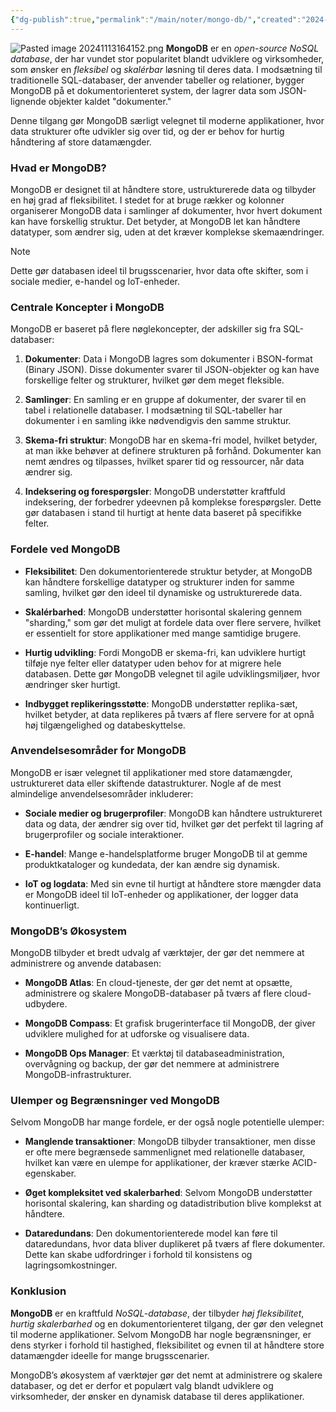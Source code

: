 ```yaml
---
{"dg-publish":true,"permalink":"/main/noter/mongo-db/","created":"2024-11-13T16:41:47.508+01:00"}
---
```



![Pasted image 20241113164152.png](/img/user/Pasted%20image%2020241113164152.png)
**MongoDB** er en *open-source NoSQL database*, der har vundet stor popularitet blandt udviklere og virksomheder, som ønsker en *fleksibel* og *skalérbar* løsning til deres data. I modsætning til traditionelle SQL-databaser, der anvender tabeller og relationer, bygger MongoDB på et dokumentorienteret system, der lagrer data som JSON-lignende objekter kaldet "dokumenter." 

Denne tilgang gør MongoDB særligt velegnet til moderne applikationer, hvor data strukturer ofte udvikler sig over tid, og der er behov for hurtig håndtering af store datamængder.

### Hvad er MongoDB?

MongoDB er designet til at håndtere store, ustrukturerede data og tilbyder en høj grad af fleksibilitet. I stedet for at bruge rækker og kolonner organiserer MongoDB data i samlinger af dokumenter, hvor hvert dokument kan have forskellig struktur. Det betyder, at MongoDB let kan håndtere datatyper, som ændrer sig, uden at det kræver komplekse skemaændringer. 

> [!Note]
> Dette gør databasen ideel til brugsscenarier, hvor data ofte skifter, som i sociale medier, e-handel og IoT-enheder.

### Centrale Koncepter i MongoDB

MongoDB er baseret på flere nøglekoncepter, der adskiller sig fra SQL-databaser:

1. **Dokumenter**: Data i MongoDB lagres som dokumenter i BSON-format (Binary JSON). Disse dokumenter svarer til JSON-objekter og kan have forskellige felter og strukturer, hvilket gør dem meget fleksible.
    
2. **Samlinger**: En samling er en gruppe af dokumenter, der svarer til en tabel i relationelle databaser. I modsætning til SQL-tabeller har dokumenter i en samling ikke nødvendigvis den samme struktur.
    
3. **Skema-fri struktur**: MongoDB har en skema-fri model, hvilket betyder, at man ikke behøver at definere strukturen på forhånd. Dokumenter kan nemt ændres og tilpasses, hvilket sparer tid og ressourcer, når data ændrer sig.
    
4. **Indeksering og forespørgsler**: MongoDB understøtter kraftfuld indeksering, der forbedrer ydeevnen på komplekse forespørgsler. Dette gør databasen i stand til hurtigt at hente data baseret på specifikke felter.
    

### Fordele ved MongoDB

- **Fleksibilitet**: Den dokumentorienterede struktur betyder, at MongoDB kan håndtere forskellige datatyper og strukturer inden for samme samling, hvilket gør den ideel til dynamiske og ustrukturerede data.
    
- **Skalérbarhed**: MongoDB understøtter horisontal skalering gennem "sharding," som gør det muligt at fordele data over flere servere, hvilket er essentielt for store applikationer med mange samtidige brugere.
    
- **Hurtig udvikling**: Fordi MongoDB er skema-fri, kan udviklere hurtigt tilføje nye felter eller datatyper uden behov for at migrere hele databasen. Dette gør MongoDB velegnet til agile udviklingsmiljøer, hvor ændringer sker hurtigt.
    
- **Indbygget replikeringsstøtte**: MongoDB understøtter replika-sæt, hvilket betyder, at data replikeres på tværs af flere servere for at opnå høj tilgængelighed og databeskyttelse.
    

### Anvendelsesområder for MongoDB

MongoDB er især velegnet til applikationer med store datamængder, ustruktureret data eller skiftende datastrukturer. Nogle af de mest almindelige anvendelsesområder inkluderer:

- **Sociale medier og brugerprofiler**: MongoDB kan håndtere ustruktureret data og data, der ændrer sig over tid, hvilket gør det perfekt til lagring af brugerprofiler og sociale interaktioner.
    
- **E-handel**: Mange e-handelsplatforme bruger MongoDB til at gemme produktkataloger og kundedata, der kan ændre sig dynamisk.
    
- **IoT og logdata**: Med sin evne til hurtigt at håndtere store mængder data er MongoDB ideel til IoT-enheder og applikationer, der logger data kontinuerligt.
    

### MongoDB’s Økosystem

MongoDB tilbyder et bredt udvalg af værktøjer, der gør det nemmere at administrere og anvende databasen:

- **MongoDB Atlas**: En cloud-tjeneste, der gør det nemt at opsætte, administrere og skalere MongoDB-databaser på tværs af flere cloud-udbydere.
    
- **MongoDB Compass**: Et grafisk brugerinterface til MongoDB, der giver udviklere mulighed for at udforske og visualisere data.
    
- **MongoDB Ops Manager**: Et værktøj til databaseadministration, overvågning og backup, der gør det nemmere at administrere MongoDB-infrastrukturer.
    

### Ulemper og Begrænsninger ved MongoDB

Selvom MongoDB har mange fordele, er der også nogle potentielle ulemper:

- **Manglende transaktioner**: MongoDB tilbyder transaktioner, men disse er ofte mere begrænsede sammenlignet med relationelle databaser, hvilket kan være en ulempe for applikationer, der kræver stærke ACID-egenskaber.
    
- **Øget kompleksitet ved skalerbarhed**: Selvom MongoDB understøtter horisontal skalering, kan sharding og datadistribution blive komplekst at håndtere.
    
- **Dataredundans**: Den dokumentorienterede model kan føre til dataredundans, hvor data bliver duplikeret på tværs af flere dokumenter. Dette kan skabe udfordringer i forhold til konsistens og lagringsomkostninger.
    

### Konklusion

**MongoDB** er en kraftfuld *NoSQL-database*, der tilbyder *høj fleksibilitet*, *hurtig skalerbarhed* og en dokumentorienteret tilgang, der gør den velegnet til moderne applikationer. Selvom MongoDB har nogle begrænsninger, er dens styrker i forhold til hastighed, fleksibilitet og evnen til at håndtere store datamængder ideelle for mange brugsscenarier. 

MongoDB’s økosystem af værktøjer gør det nemt at administrere og skalere databaser, og det er derfor et populært valg blandt udviklere og virksomheder, der ønsker en dynamisk database til deres applikationer.